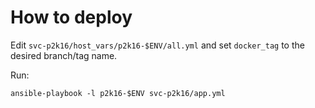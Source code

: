 # How to deploy

Edit `svc-p2k16/host_vars/p2k16-$ENV/all.yml` and set `docker_tag` to the desired branch/tag name.

Run:

    ansible-playbook -l p2k16-$ENV svc-p2k16/app.yml
